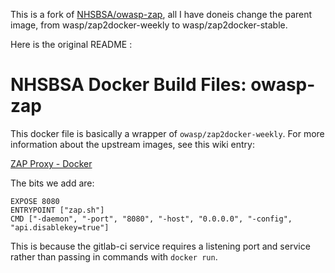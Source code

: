 This is a fork of [NHSBSA/owasp-zap](https://github.com/nhsbsa/owasp-zap), all I have doneis change the parent image, from wasp/zap2docker-weekly to wasp/zap2docker-stable.

Here is the original README :

# NHSBSA Docker Build Files: owasp-zap

This docker file is basically a wrapper of `owasp/zap2docker-weekly`.  For more information about the upstream images, see this wiki entry:

[ZAP Proxy - Docker](https://github.com/zaproxy/zaproxy/wiki/Docker)

The bits we add are:

```docker
EXPOSE 8080
ENTRYPOINT ["zap.sh"]
CMD ["-daemon", "-port", "8080", "-host", "0.0.0.0", "-config", "api.disablekey=true"]
```

This is because the gitlab-ci service requires a listening port and service rather than passing in commands with `docker run`.

